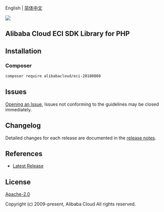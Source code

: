 English | [简体中文](README-CN.md)

![](https://aliyunsdk-pages.alicdn.com/icons/AlibabaCloud.svg)

## Alibaba Cloud ECI SDK Library for PHP

## Installation

### Composer

```bash
composer require alibabacloud/eci-20180808
```

## Issues

[Opening an Issue](https://github.com/aliyun/alibabacloud-sdk/issues/new), Issues not conforming to the guidelines may be closed immediately.

## Changelog

Detailed changes for each release are documented in the [release notes](./ChangeLog.txt).

## References

* [Latest Release](https://github.com/aliyun/alibabacloud-sdk)

## License

[Apache-2.0](http://www.apache.org/licenses/LICENSE-2.0)

Copyright (c) 2009-present, Alibaba Cloud All rights reserved.
